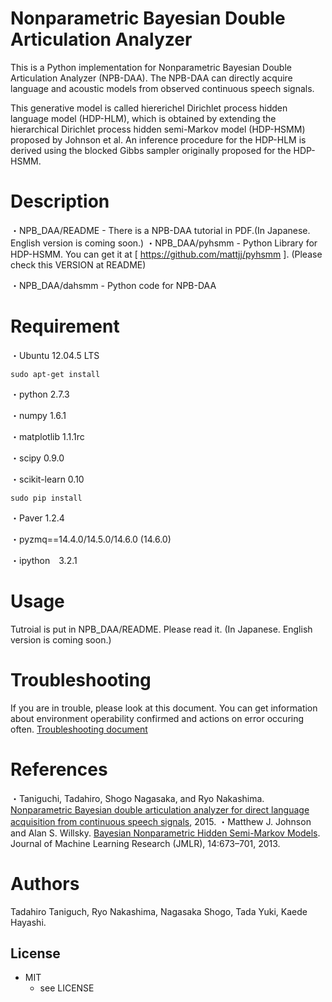 # Nonparametric Bayesian Double Articulation Analyzer

This is a Python implementation for Nonparametric Bayesian Double Articulation Analyzer (NPB-DAA). The NPB-DAA can directly acquire language and acoustic models from observed continuous speech signals.
    
This generative model is called hiererichel Dirichlet process hidden language model (HDP-HLM), which is obtained by extending the hierarchical Dirichlet process hidden semi-Markov model (HDP-HSMM) proposed by Johnson et al. An inference procedure for the HDP-HLM is derived using the blocked Gibbs sampler originally proposed for the HDP-HSMM.

# Description
・NPB_DAA/README - There is a NPB-DAA tutorial in PDF.(In Japanese. English version is coming soon.)
・NPB_DAA/pyhsmm - Python Library for HDP-HSMM. You can get it at [ https://github.com/mattjj/pyhsmm ]. (Please check this VERSION at README)
  
・NPB_DAA/dahsmm - Python code for NPB-DAA

# Requirement
  
・Ubuntu 12.04.5 LTS

`sudo apt-get install`
  
・python 2.7.3
  
・numpy 1.6.1
  
・matplotlib 1.1.1rc
  
・scipy 0.9.0
  
・scikit-learn 0.10

`sudo pip install`
  
・Paver 1.2.4
  
・pyzmq==14.4.0/14.5.0/14.6.0 (14.6.0)
  
・ipython　3.2.1

# Usage
Tutroial is put in NPB_DAA/README. Please read it. (In Japanese. English version is coming soon.)

# Troubleshooting
If you are in trouble, please look at this document. You can get information about environment operability confirmed and actions on error occuring often.
  [Troubleshooting document](https://docs.google.com/document/d/1fwcnwNEZNvc1vVZvyRJsMtPdC_FNAtY9S3dyS5CVxZQ/edit?usp=sharing)

# References
・Taniguchi, Tadahiro, Shogo Nagasaka, and Ryo Nakashima. [Nonparametric Bayesian double articulation analyzer for direct language acquisition from continuous speech signals](http://ieeexplore.ieee.org/document/7456220/?arnumber=7456220), 2015.
・Matthew J. Johnson and Alan S. Willsky. [Bayesian Nonparametric Hidden Semi-Markov Models](http://www.jmlr.org/papers/volume14/johnson13a/johnson13a.pdf). Journal of Machine Learning Research (JMLR), 14:673–701, 2013.

# Authors
Tadahiro Taniguch, Ryo Nakashima, Nagasaka Shogo, Tada Yuki, Kaede Hayashi.

## License
* MIT 
    * see LICENSE



